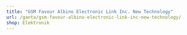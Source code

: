 ```yaml
---
title: "GSM Favour Albino Electronic Link Inc. New Technology"
url: /ganta/gsm-favour-albino-electronic-link-inc-new-technology/
shop: Elektronik
---
```

